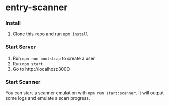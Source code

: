 # entry-scanner

### Install
1. Clone this repo and run `npm install`

### Start Server
1. Run `npm run bootstrap` to create a user
2. Run `npm start`
3. Go to http://localhost:3000

### Start Scanner
You can start a scanner emulation with `npm run start:scanner`. It will output some logs and emulate a scan progress.
